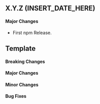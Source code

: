 ## X.Y.Z (INSERT_DATE_HERE)

#### Major Changes

- First npm Release.

## Template
#### Breaking Changes
#### Major Changes
#### Minor Changes
#### Bug Fixes
